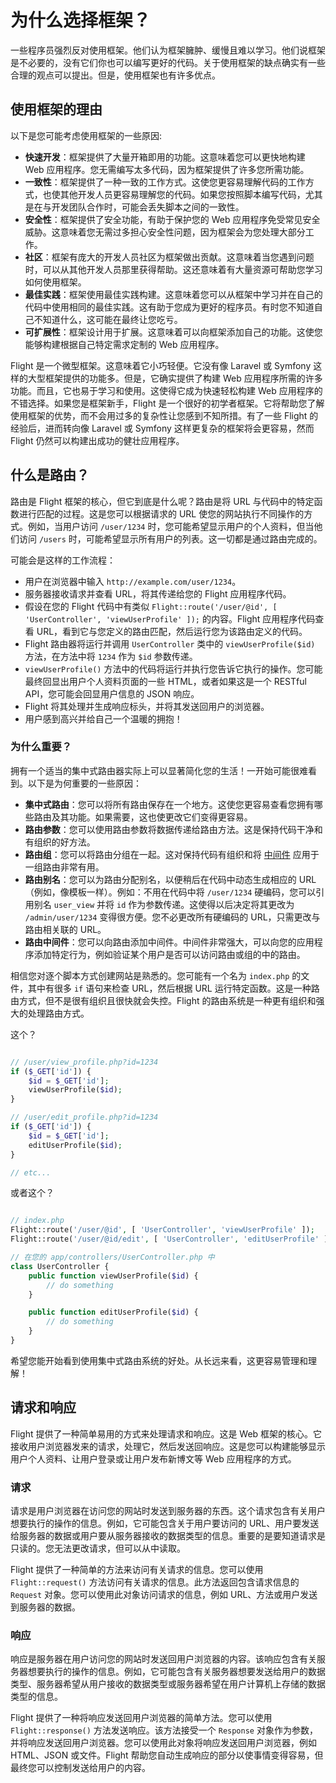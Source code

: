 # 为什么选择框架？

一些程序员强烈反对使用框架。他们认为框架臃肿、缓慢且难以学习。他们说框架是不必要的，没有它们你也可以编写更好的代码。关于使用框架的缺点确实有一些合理的观点可以提出。但是，使用框架也有许多优点。

## 使用框架的理由

以下是您可能考虑使用框架的一些原因:

- **快速开发**：框架提供了大量开箱即用的功能。这意味着您可以更快地构建 Web 应用程序。您无需编写太多代码，因为框架提供了许多您所需功能。
- **一致性**：框架提供了一种一致的工作方式。这使您更容易理解代码的工作方式，也使其他开发人员更容易理解您的代码。如果您按照脚本编写代码，尤其是在与开发团队合作时，可能会丢失脚本之间的一致性。
- **安全性**：框架提供了安全功能，有助于保护您的 Web 应用程序免受常见安全威胁。这意味着您无需过多担心安全性问题，因为框架会为您处理大部分工作。
- **社区**：框架有庞大的开发人员社区为框架做出贡献。这意味着当您遇到问题时，可以从其他开发人员那里获得帮助。这还意味着有大量资源可帮助您学习如何使用框架。
- **最佳实践**：框架使用最佳实践构建。这意味着您可以从框架中学习并在自己的代码中使用相同的最佳实践。这有助于您成为更好的程序员。有时您不知道自己不知道什么，这可能在最终让您吃亏。
- **可扩展性**：框架设计用于扩展。这意味着可以向框架添加自己的功能。这使您能够构建根据自己特定需求定制的 Web 应用程序。

Flight 是一个微型框架。这意味着它小巧轻便。它没有像 Laravel 或 Symfony 这样的大型框架提供的功能多。但是，它确实提供了构建 Web 应用程序所需的许多功能。而且，它也易于学习和使用。这使得它成为快速轻松构建 Web 应用程序的不错选择。如果您是框架新手，Flight 是一个很好的初学者框架。它将帮助您了解使用框架的优势，而不会用过多的复杂性让您感到不知所措。有了一些 Flight 的经验后，进而转向像 Laravel 或 Symfony 这样更复杂的框架将会更容易，然而 Flight 仍然可以构建出成功的健壮应用程序。

## 什么是路由？

路由是 Flight 框架的核心，但它到底是什么呢？路由是将 URL 与代码中的特定函数进行匹配的过程。这是您可以根据请求的 URL 使您的网站执行不同操作的方式。例如，当用户访问 `/user/1234` 时，您可能希望显示用户的个人资料，但当他们访问 `/users` 时，可能希望显示所有用户的列表。这一切都是通过路由完成的。

可能会是这样的工作流程：  
- 用户在浏览器中输入 `http://example.com/user/1234`。
- 服务器接收请求并查看 URL，将其传递给您的 Flight 应用程序代码。
- 假设在您的 Flight 代码中有类似 `Flight::route('/user/@id', [ 'UserController', 'viewUserProfile' ]);` 的内容。Flight 应用程序代码查看 URL，看到它与您定义的路由匹配，然后运行您为该路由定义的代码。
- Flight 路由器将运行并调用 `UserController` 类中的 `viewUserProfile($id)` 方法，在方法中将 `1234` 作为 `$id` 参数传递。
- `viewUserProfile()` 方法中的代码将运行并执行您告诉它执行的操作。您可能最终回显出用户个人资料页面的一些 HTML，或者如果这是一个 RESTful API，您可能会回显用户信息的 JSON 响应。
- Flight 将其处理并生成响应标头，并将其发送回用户的浏览器。
- 用户感到高兴并给自己一个温暖的拥抱！

### 为什么重要？

拥有一个适当的集中式路由器实际上可以显著简化您的生活！一开始可能很难看到。以下是为何重要的一些原因：
- **集中式路由**：您可以将所有路由保存在一个地方。这使您更容易查看您拥有哪些路由及其功能。如果需要，这也使更改它们变得更容易。
- **路由参数**：您可以使用路由参数将数据传递给路由方法。这是保持代码干净和有组织的好方法。
- **路由组**：您可以将路由分组在一起。这对保持代码有组织和将 [中间件](middleware) 应用于一组路由非常有用。
- **路由别名**：您可以为路由分配别名，以便稍后在代码中动态生成相应的 URL（例如，像模板一样）。例如：不用在代码中将 `/user/1234` 硬编码，您可以引用别名 `user_view` 并将 `id` 作为参数传递。这使得以后决定将其更改为 `/admin/user/1234` 变得很方便。您不必更改所有硬编码的 URL，只需更改与路由相关联的 URL。
- **路由中间件**：您可以向路由添加中间件。中间件非常强大，可以向您的应用程序添加特定行为，例如验证某个用户是否可以访问路由或组的中的路由。

相信您对逐个脚本方式创建网站是熟悉的。您可能有一个名为 `index.php` 的文件，其中有很多 `if` 语句来检查 URL，然后根据 URL 运行特定函数。这是一种路由方式，但不是很有组织且很快就会失控。Flight 的路由系统是一种更有组织和强大的处理路由方式。

这个？

```php

// /user/view_profile.php?id=1234
if ($_GET['id']) {
	$id = $_GET['id'];
	viewUserProfile($id);
}

// /user/edit_profile.php?id=1234
if ($_GET['id']) {
	$id = $_GET['id'];
	editUserProfile($id);
}

// etc...
```

或者这个？

```php

// index.php
Flight::route('/user/@id', [ 'UserController', 'viewUserProfile' ]);
Flight::route('/user/@id/edit', [ 'UserController', 'editUserProfile' ]);

// 在您的 app/controllers/UserController.php 中
class UserController {
	public function viewUserProfile($id) {
		// do something
	}

	public function editUserProfile($id) {
		// do something
	}
}
```

希望您能开始看到使用集中式路由系统的好处。从长远来看，这更容易管理和理解！

## 请求和响应

Flight 提供了一种简单易用的方式来处理请求和响应。这是 Web 框架的核心。它接收用户浏览器发来的请求，处理它，然后发送回响应。这是您可以构建能够显示用户个人资料、让用户登录或让用户发布新博文等 Web 应用程序的方式。

### 请求

请求是用户浏览器在访问您的网站时发送到服务器的东西。这个请求包含有关用户想要执行的操作的信息。例如，它可能包含关于用户要访问的 URL、用户要发送给服务器的数据或用户要从服务器接收的数据类型的信息。重要的是要知道请求是只读的。您无法更改请求，但可以从中读取。

Flight 提供了一种简单的方法来访问有关请求的信息。您可以使用 `Flight::request()` 方法访问有关请求的信息。此方法返回包含请求信息的 `Request` 对象。您可以使用此对象访问请求的信息，例如 URL、方法或用户发送到服务器的数据。

### 响应

响应是服务器在用户访问您的网站时发送回用户浏览器的内容。该响应包含有关服务器想要执行的操作的信息。例如，它可能包含有关服务器想要发送给用户的数据类型、服务器希望从用户接收的数据类型或服务器希望在用户计算机上存储的数据类型的信息。

Flight 提供了一种将响应发送回用户浏览器的简单方法。您可以使用 `Flight::response()` 方法发送响应。该方法接受一个 `Response` 对象作为参数，并将响应发送回用户浏览器。您可以使用此对象将响应发送回用户浏览器，例如 HTML、JSON 或文件。Flight 帮助您自动生成响应的部分以使事情变得容易，但最终您可以控制发送给用户的内容。